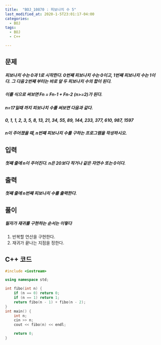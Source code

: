```yaml
---
title:  "BOJ_10870 : 피보나치 수 5"
last_modified_at: 2020-1-5T23:01:17-04:00
categories: 
  - BOJ
tags:
  - BOJ
  - C++

---
```



## 문제

##### 피보나치 수는 0과 1로 시작한다. 0번째 피보나치 수는 0이고, 1번째 피보나치 수는 1이다. 그 다음 2번째 부터는 바로 앞 두 피보나치 수의 합이 된다.

##### 이를 식으로 써보면 Fn = Fn-1 + Fn-2 (n>=2)가 된다.

##### n=17일때 까지 피보나치 수를 써보면 다음과 같다.

##### 0, 1, 1, 2, 3, 5, 8, 13, 21, 34, 55, 89, 144, 233, 377, 610, 987, 1597

##### n이 주어졌을 때, n번째 피보나치 수를 구하는 프로그램을 작성하시오.

## 입력


##### 첫째 줄에 n이 주어진다. n은 20보다 작거나 같은 자연수 또는 0이다.

## 출력

##### 첫째 줄에 n번째 피보나치 수를 출력한다.

## 풀이

##### 필자가 재귀를 구현하는 순서는 이렇다
1. 반복할 연산을 구현한다.
2. 재귀가 끝나는 지점을 정한다.




## C++ 코드
```c++
#include <iostream>

using namespace std;

int fibo(int n) {
	if (n == 0) return 0;
	if (n == 1) return 1;
	return fibo(n - 1) + fibo(n - 2);
}
int main() {
	int n;
	cin >> n;
	cout << fibo(n) << endl;

	return 0;
}

```

